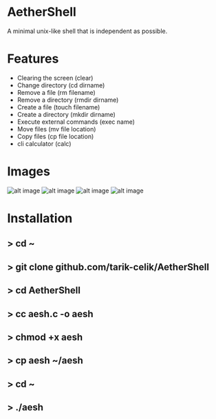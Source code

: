 # AetherShell

A minimal unix-like shell
that is independent as possible.

# Features

* Clearing the screen (clear)
* Change directory (cd dirname)
* Remove a file (rm filename)
* Remove a directory (rmdir dirname)
* Create a file (touch filename)
* Create a directory (mkdir dirname)
* Execute external commands (exec name)
* Move files (mv file location)
* Copy files (cp file location)
* cli calculator (calc)

 # Images

![alt image]()
![alt image]()
![alt image]()
![alt image]()

# Installation

## > cd ~
## > git clone github.com/tarik-celik/AetherShell
## > cd AetherShell
## > cc aesh.c -o aesh
## > chmod +x aesh
## > cp aesh ~/aesh
## > cd ~
## > ./aesh

